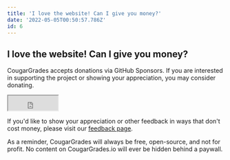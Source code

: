 ```yaml
---
title: 'I love the website! Can I give you money?'
date: '2022-05-05T00:50:57.786Z'
id: 6
---
```


## I love the website! Can I give you money?

CougarGrades accepts donations via GitHub Sponsors. If you are interested in supporting the project or showing your appreciation, you may consider donating.

<iframe src="https://github.com/sponsors/au5ton/button" title="Sponsor au5ton" width="116" height="35" ></iframe>

If you'd like to show your appreciation or other feedback in ways that don't cost money, please visit our [feedback page](https://github.com/cougargrades/web/wiki/Feedback).

As a reminder, CougarGrades will always be free, open-source, and not for profit. No content on CougarGrades.io will ever be hidden behind a paywall.
